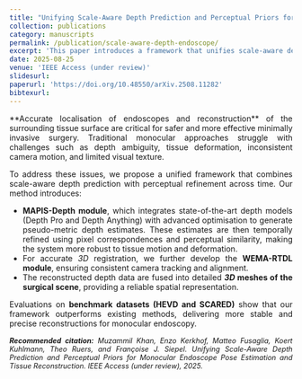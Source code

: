 ```yaml
---
title: "Unifying Scale-Aware Depth Prediction and Perceptual Priors for Monocular Endoscope Pose Estimation and Tissue Reconstruction"
collection: publications
category: manuscripts
permalink: /publication/scale-aware-depth-endoscope/
excerpt: 'This paper introduces a framework that unifies scale-aware depth prediction with perceptual similarity priors for monocular endoscope pose estimation and tissue reconstruction.'
date: 2025-08-25
venue: 'IEEE Access (under review)'
slidesurl: 
paperurl: 'https://doi.org/10.48550/arXiv.2508.11282'
bibtexurl: 
---
```


<div style="text-align:justify; text-justify:inter-word;" markdown="1">
**Accurate localisation of endoscopes and reconstruction** of the surrounding tissue surface are critical for safer and more effective minimally invasive surgery. Traditional monocular approaches struggle with challenges such as depth ambiguity, tissue deformation, inconsistent camera motion, and limited visual texture.

To address these issues, we propose a unified framework that combines scale-aware depth prediction with perceptual refinement across time. Our method introduces:
- **MAPIS-Depth module**, which integrates state-of-the-art depth models (Depth Pro and Depth Anything) with advanced optimisation to generate pseudo-metric depth estimates. These estimates are then temporally refined using pixel correspondences and perceptual similarity, making the system more robust to tissue motion and deformation.
- For accurate _3D_ registration, we further develop the **WEMA-RTDL module**, ensuring consistent camera tracking and alignment.
- The reconstructed depth data are fused into detailed **_3D_ meshes of the surgical scene**, providing a reliable spatial representation.

Evaluations on **benchmark datasets (HEVD and SCARED)** show that our framework outperforms existing methods, delivering more stable and precise reconstructions for monocular endoscopy.
</div>

<div style="text-align:justify; text-justify:inter-word; margin-top:15px; font-size:0.9em; font-style:italic;">
  <strong>Recommended citation:</strong> Muzammil Khan, Enzo Kerkhof, Matteo Fusaglia, Koert Kuhlmann, Theo Ruers, and Françoise J. Siepel.  
  Unifying Scale-Aware Depth Prediction and Perceptual Priors for Monocular Endoscope Pose Estimation and Tissue Reconstruction.  
  IEEE Access (under review), 2025.
</div>


